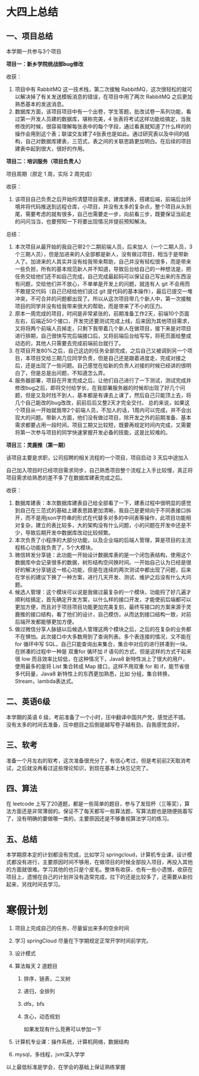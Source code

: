 # 大四上总结

## 一、项目总结

本学期一共参与3个项目

**项目一：新乡学院统战部bug修改**

收获：

1. 项目中有 RabbitMQ 这一技术栈，第二次接触 RabbitMQ，这次很轻松的就可以解决掉了有关发送模板消息的错误，在项目中用了两次 RabbitMQ 之后更加熟悉基本的发送消息。
2. 数据库方面，该项目项目中有一个出卷，学生答题，批改试卷一系列功能，看过第一开发人员建的数据库，堪称完美，4 张表将考试这样功能给搞定，当我修改的时候，很容易理解每张表中的每个字段，通过看表就知道了什么样的的操作会用到这个表；联谊交友建了4张表也是如此。通过研究表以及中间的结构，自己对数据库建表，三范式，表之间的关联思路更加明白。在后续的项目建表中起到很大，很好的作用。



**项目二：培训服务（项目负责人）**

项目周期（原定 1 周，实际 2 周完成）

收获：

1. 该项目自己负责之后开始捋清楚项目需求，建库建表，搭建后端，前端后台环境并将代码推送到远程仓库，小项目，并没有太多的复杂点，整个项目从头到尾，需要考虑的就有很多，自己也需要走一步，向前看三步，既要保证当前走的问问当当，也要预知一下将要出现情况并提前预知解决。

总结：

1. 本次项目从最开始的我自己带2个二期前端人员，后来加人（一个二期人员，3个三期人员），但是加进来的人全部都是新人，没有做过项目，相当于是带新人了。加进来的人其实并没有给我带来帮助，自己并没有轻松很多，而是带来一些负担，所有的基本规范新人并不知道，导致后台给自己的一种想法是，把任务交给他们还不如自己完成，自己完成最起码可以保证自己写出来的东西没有问题，交给他们并不放心，不单单是开发上的问题，就连有人 git 不会用而不敢提交代码（自己已经给他们说过 git 提代码的基本操作），最后已提交一堆冲突，不可合并的问题都出现了。所以从这次项目带几个新人中，第一次接触项目的同学并没有给我带来很大的帮助，而是带来了不小的压力。
2. 原本一周完成的项目，时间是非常紧张的，前期准备工作2天，前端10个页面左右，后端近50个接口，开发完还要测试完成上线，后来因为其他项目需求，又将将两个前端人员掉走，只剩下我带着几个新人在做项目，接下来是对项目进行排期，自己很快写完后端接口后，又将前端后台给写写，将死页面给整成动态的，其他人只需要去完成前端前台就行了。
3. 在项目开发80%之后，自己这边的任务全部完成，之后自己又被调到另一个项目，本项目交给三期几位同学负责，但是自己还是跟着进度走，完成对接之后，还是出现了一些问题。自己感觉在给新的负责人对接的时候已经讲的很明白了，但是总是出问题，不知道怎么弄。
4. 服务器部署，项目在开发完成之后，让他们自己进行了一下测试，测试完成并修改bug之后，即将交付给学长，在我部署服务器的时候却出现了好几个问题，但是又及时找不到人，基本都是有课去上课了，然后自己只能顶上去，将几个自己能改的bug改改，前前后后又整2天才完全交付。 总的来说，如果这个项目从一开始就我带2个前端人员，不加人的话，1周内可以完成，并不会出现大的问题。带新人方面，他们没有做过项目，除开发之外的前期准备、基本需求都要占用一段时间，项目工期又比较短，既要再规定时间内完成，又需要将第一次参与项目的同学快速掌握开发必备的技能，这是比较难的。



**项目三：灵鹿推（第一期）**

该项目主要是求职，公司招聘的相关流程的一个项目，项目启动 3 天后中途加入

自己加入项目时已经项目需求同步，自己熟悉项目整个流程上入手比较慢，真正将项目需求给熟悉的差不多了在数据库建表完成之后。

收获：

1. 数据库建表：本次数据库建表自己给全部看了一下，建表过程中很明显的感觉到自己在三范式的基础上建表思路更加清晰，我自己是更倾向于不同表接口拆开，而不是用json字符串的形式在代替多对多的中间表等操作，此项目功能相对复杂，建立的表比较多，大的架构没有什么问题，小的问题在开发中还是不少，导致后期开发中数据库改动比较频繁。
2. 本次负责了小程序的大部分功能，以及企业端的后端人管理，算是项目的主流程核心功能我负责了，5个大模块。
3. 微信转发分享链：此功能一开始设计数据库表的是一个闭包表结构，使用这个数据库中会记录很多的数据，树形结构空间换时间。一开始自己认为已经是很好的解决分享链这一核心功能，但是在连续的两次测试中都出现了问题，后来在学长的建议下换了一种方案，进行几天开发、测试、维护之后没有什么大问题。
4. 候选人管理：这个模块可以说是我做过最复杂的一个模块，功能捋了好几遍才顺利给搞定，首先确定开发方案，以什么样的接口开发，才能使前后端都可以更加方便，而且对于项目项目功能更加完美复刻，最终写接口的方案来源于灵鹿推的接口结构，看了他们的设计，自己模仿，从而达到接口结构一致，对前后端开发都能够更加方便。
5. 做过微信分享人脉链以后候选人管理这两个模块之后，之后的在复杂的业务都不在惧怕。此次接口中大多数用到了查询列表。多个表连接的情况，又不能在 for 循环中写 SQL，自己只能查询出来集合，集合中对应的进行拼凑到一块。在拼凑的过程中一种是 双重for 循环加 if 语句的方式，但是这样的方式干起来很 low 而且效率比较低，在这种情况下，Java8 新特性派上了很大的用户，使用最多的是将 List 集合转成 Map 接口，这样不用双重 for 和 if，能节省很多代码量，Java8 新特性上的东西更加熟悉，比如 分组，集合转换，Stream，lambda表达式。



## 二、英语6级

本学期的英语 6 级，考前准备了一个小时，压中翻译中国共产党，感觉还不错。没有太多的时间去准备，压中题目之后倒是越写卷子越有劲，自我感觉良好。



## 三、软考

准备一个月左右的软考，这次准备很充分了，有信心考过，但是考前前2天取消考试，之后就没再看过这些理论知识，到现在基本上快忘记完了。



## 四、算法

在 leetcode 上写了20道题，都是一些简单的题目，参与了发现杯（三等奖），算法方面还是非常薄弱的。保证不了每天都写一些算法题，写算法题也是随便挑着写了，没有明确的要做哪一类的，主要原因还是不够重视算法学习的练习。



## 五、总结

本学期原本定的计划都没有完成，比如学习 springcloud，计算机专业课，设计模式都没有进行，主要原因时间不够用，在做项目的时候全部投入项目，再投入其他的方面就很难。学习其他的也只是个皮毛。整体有收获，也有一些小遗憾，收获在项目上，遗憾在自己的计划并没有造常完成，拉下的还是比较多了，还需要从新捡起来，另找时间去学习。





# 寒假计划

1. 项目上完成自己的任务，尽量留出来多的空余时间

2. 学习 springCloud 尽量在下学期规定正常开学时间前学完。

3. 设计模式

4. 算法每天 2 道题目

   1. 排序，链表，二叉树

   2. 递归，全排列

   3. dfs，bfs

   4. 贪心，动态规划

      如果发现有什么竞赛可以参加一下

5. 计算机专业课：操作系统，计算机网络，数据结构

6. mysql，多线程，jvm深入学学

以上最低标准是学会，在学会的基础上保证熟练掌握
















